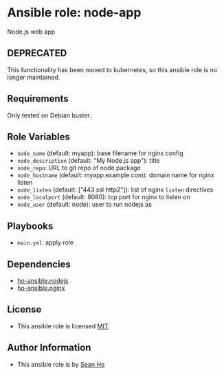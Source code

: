# Ansible role: node-app
Node.js web app

## DEPRECATED
This functionality has been moved to kubernetes,
so this ansible role is no longer maintained.

## Requirements
Only tested on Debian buster.

## Role Variables
+ `node_name` (default: myapp): base filename for nginx config
+ `node_description` (default: "My Node.js app"): title 
+ `node_repo`: URL to git repo of node package
+ `node_hostname` (default: myapp.example.com): domain name for nginx listen
+ `node_listen` (default: ["443 ssl http2"]): list of nginx `listen` directives
+ `node_localport` (default: 8080): tcp port for nginx to listen on
+ `node_user` (default: node): user to run nodejs as
  
## Playbooks
+ `main.yml`: apply role

## Dependencies
+ [ho-ansible.nodejs](https://github.com/ho-ansible/nodejs)
+ [ho-ansible.nginx](https://github.com/ho-ansible/nginx)

## License
+ This ansible role is licensed [MIT](LICENSE).

## Author Information
+ This ansible role is by [Sean Ho](https://github.com/ho-ansible/)
